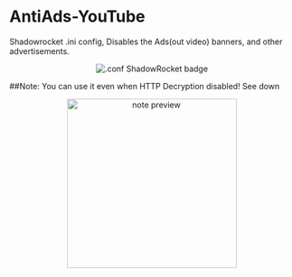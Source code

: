 # AntiAds-YouTube
Shadowrocket .ini config, Disables the Ads(out video) banners, and other advertisements.


<p align="center">
  <img src="https://img.shields.io/badge/.conf%20ShadowRocket-grey?style=for-the-badge&logo=ios" alt=".conf ShadowRocket badge" />
</p>
##Note:
    You can use it even when HTTP Decryption disabled! See down
<p align="center">
  <img src="IMG_.jpg" alt="note preview" width="300" />
</p>
